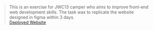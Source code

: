 > This is an exercise for JWC13 camper who aims to improve front-end web development skills. The task was to replicate the website designed in figma within 3 days.<br>
[Deployed Website](https://jwc-co.vercel.app/)
